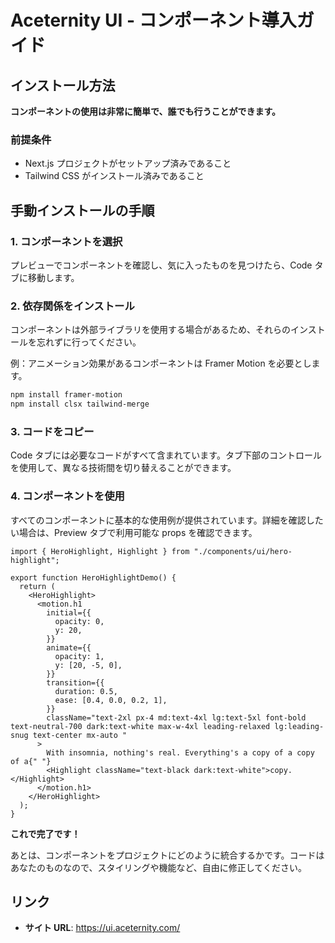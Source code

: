 # Aceternity UI - コンポーネント導入ガイド

## インストール方法

**コンポーネントの使用は非常に簡単で、誰でも行うことができます。**

### 前提条件

- Next.js プロジェクトがセットアップ済みであること
- Tailwind CSS がインストール済みであること

## 手動インストールの手順

### 1. コンポーネントを選択

プレビューでコンポーネントを確認し、気に入ったものを見つけたら、Code タブに移動します。

### 2. 依存関係をインストール

コンポーネントは外部ライブラリを使用する場合があるため、それらのインストールを忘れずに行ってください。

例：アニメーション効果があるコンポーネントは Framer Motion を必要とします。

```bash
npm install framer-motion
npm install clsx tailwind-merge
```

### 3. コードをコピー

Code タブには必要なコードがすべて含まれています。タブ下部のコントロールを使用して、異なる技術間を切り替えることができます。

### 4. コンポーネントを使用

すべてのコンポーネントに基本的な使用例が提供されています。詳細を確認したい場合は、Preview タブで利用可能な props を確認できます。

```tsx
import { HeroHighlight, Highlight } from "./components/ui/hero-highlight";

export function HeroHighlightDemo() {
  return (
    <HeroHighlight>
      <motion.h1
        initial={{
          opacity: 0,
          y: 20,
        }}
        animate={{
          opacity: 1,
          y: [20, -5, 0],
        }}
        transition={{
          duration: 0.5,
          ease: [0.4, 0.0, 0.2, 1],
        }}
        className="text-2xl px-4 md:text-4xl lg:text-5xl font-bold text-neutral-700 dark:text-white max-w-4xl leading-relaxed lg:leading-snug text-center mx-auto "
      >
        With insomnia, nothing's real. Everything's a copy of a copy of a{" "}
        <Highlight className="text-black dark:text-white">copy.</Highlight>
      </motion.h1>
    </HeroHighlight>
  );
}
```

**これで完了です！**

あとは、コンポーネントをプロジェクトにどのように統合するかです。コードはあなたのものなので、スタイリングや機能など、自由に修正してください。

## リンク

- **サイト URL**: https://ui.aceternity.com/
